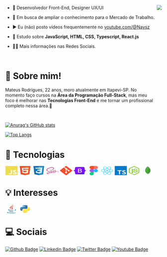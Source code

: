 <img align="right" height="500em"
src="https://raw.githubusercontent.com/gist/mxteusdev/d05bfa4015a5654c36b87ad3192a54f0/raw/6d0a7ea5587dc81a9533d545505ec2109791a354/githubcard.svg" />

- 🎨 Desenvolvedor Front-End, Designer UX/UI

- 🔭 Em busca de ampliar o conhecimento para o Mercado de Trabalho.

- ▶️ Eu (não) posto vídeos frequentemente no [youtube.com/@Naysz](https://youtube.com/@Naysz)

- 🦜 Estudo sobre **JavaScript, HTML, CSS, Typescript, React.js**

- 👨‍💻 Mais informações nas Redes Sociais.

<br>

# 👾 Sobre mim! 
Mateus Rodrigues, 22 anos, moro atualmente em Itapevi-SP. No momento faço cursos na **Área da Programação Full-Stack**, mas meu foco é melhorar nas **Tecnologias Front-End** e me tornar um profissional completo nessa área.🤍

<br>

[![Anurag's GitHub stats](https://github-readme-stats.vercel.app/api?username=mxteusdev&show_icons=true&theme=dark)](https://github.com/anuraghazra/github-readme-stats)

[![Top Langs](https://github-readme-stats.vercel.app/api/top-langs/?username=mxteusdev&layout=compact&theme=dark)](https://github.com/anuraghazra/github-readme-stats)

# 🚀 Tecnologias
<div style="display: inline_block">
  <img align="center" alt="Mxt-Js" height="30" width="40" src="https://raw.githubusercontent.com/devicons/devicon/master/icons/javascript/javascript-plain.svg">
  <img align="center" alt="Mxt-html" height="30" width="40" src="https://raw.githubusercontent.com/devicons/devicon/master/icons/html5/html5-original.svg">
  <img align="center" alt="Mxt-css" height="30" width="40" src="https://raw.githubusercontent.com/devicons/devicon/master/icons/css3/css3-original.svg">
  <img align="center" alt="Mxt-sass" height="30" width="40" src="https://raw.githubusercontent.com/devicons/devicon/master/icons/sass/sass-original.svg">
  <img align="center" alt="Mxt-git" height="30" width="40" src="https://raw.githubusercontent.com/devicons/devicon/master/icons/git/git-original.svg">
  <img align="center" alt="Mxt-bootstrap" height="30" width="40" src="https://raw.githubusercontent.com/devicons/devicon/master/icons/bootstrap/bootstrap-original.svg">
  <img align="center" alt="Mxt-figma" height="30" width="40" src="https://raw.githubusercontent.com/devicons/devicon/master/icons/figma/figma-original.svg">
  <img align="center" alt="Mxt-Js" height="30" width="40" src="https://raw.githubusercontent.com/devicons/devicon/master/icons/react/react-original.svg">
  <img align="center" alt="Mxt-typescript" height="30" width="40" src="https://raw.githubusercontent.com/devicons/devicon/master/icons/typescript/typescript-original.svg">
  <img align="center" alt="Mxt-Node" height="30" width="40" src="https://raw.githubusercontent.com/devicons/devicon/master/icons/nodejs/nodejs-original.svg">
  <img align="center" alt="Mxt-Mongodb" height="30" width="40" src="https://raw.githubusercontent.com/devicons/devicon/master/icons/mongodb/mongodb-original.svg">
</div>



# 💡 Interesses

<div style="display: inline_block">
  <img align="center" alt="Mxt-java" height="30" width="40" src="https://raw.githubusercontent.com/devicons/devicon/master/icons/java/java-original.svg">
  <img align="center" alt="Mxt-python" height="30" width="40" src="https://raw.githubusercontent.com/devicons/devicon/master/icons/python/python-original.svg">
</div> 



# 💻 Sociais


[![Github Badge](https://img.shields.io/badge/-Github-000?style=flat-square&logo=Github&logoColor=white&link=https://github.com/mxteusdev)](https://github.com/mxteusdev)
[![Linkedin Badge](https://img.shields.io/badge/-LinkedIn-blue?style=flat-square&logo=Linkedin&logoColor=white&link=https://www.linkedin.com/in/mxteusdev/)](https://www.linkedin.com/in/mxteusdev/)
[![Twitter Badge](https://img.shields.io/badge/-Twitter-1ca0f1?style=flat-square&labelColor=1ca0f1&logo=twitter&logoColor=white&link=https://twitter.com/mateusnayz)](https://twitter.com/mateusnayz)
[![Youtube Badge](https://img.shields.io/badge/-YouTube-ff0000?style=flat-square&labelColor=ff0000&logo=youtube&logoColor=white&link=https://youtube.com/@Nayzs)](https://youtube.com/@Nayzs)
